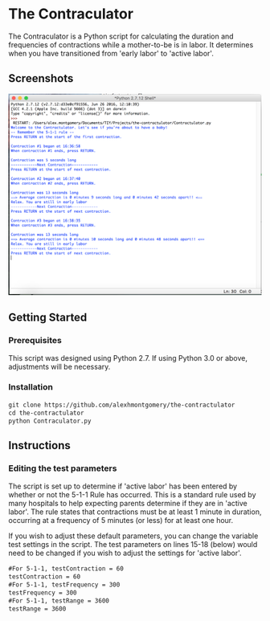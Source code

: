 # The Contraculator

The Contraculator is a Python script for calculating the duration and frequencies of contractions while a mother-to-be is in labor. It determines when you have transitioned from 'early labor' to 'active labor'.

## Screenshots

![The contractions](/images/contraction-shot1.png)

## Getting Started

### Prerequisites

This script was designed using Python 2.7. If using Python 3.0 or above, adjustments will be necessary.

### Installation
```
git clone https://github.com/alexhmontgomery/the-contractulator
cd the-contractulator
python Contraculator.py
```

## Instructions

### Editing the test parameters

The script is set up to determine if 'active labor' has been entered by whether or not the 5-1-1 Rule has occurred. This is a standard rule used by many hospitals to help expecting parents determine if they are in 'active labor'. The rule states that contractions must be at least 1 minute in duration, occurring at a frequency of 5 minutes (or less) for at least one hour.

If you wish to adjust these default parameters, you can change the variable test settings in the script. The test parameters on lines 15-18 (below) would need to be changed if you wish to adjust the settings for 'active labor'.

```
#For 5-1-1, testContraction = 60
testContraction = 60
#For 5-1-1, testFrequency = 300
testFrequency = 300
#For 5-1-1, testRange = 3600
testRange = 3600
```
